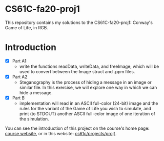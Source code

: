 # CS61C-fa20-proj1

This repository contains my solutions to the CS61C-fa20-proj1: Conway's Game of Life, in RGB.

# Introduction

- [x] Part A1
    * write the functions readData, writeData, and freeImage, which will be used to convert between the Image struct and .ppm files.
- [x] Part A2
    * Steganography is the process of hiding a message in an image or similar file. In this exercise, we will explore one way in which we can hide a message.
- [x] Part B
    * implementation will read in an ASCII full-color (24-bit) image and the rules for the variant of the Game of Life you wish to simulate, and print (to STDOUT) another ASCII full-color image of one iteration of the simulation.

You can see the introduction of this project on the course's home page: [course website](https://cs61c.org/fa20/), or in this website: [cs61c/projects/proj1](https://www.learncs.site/docs/curriculum-resource/cs61c/projects/proj1).
